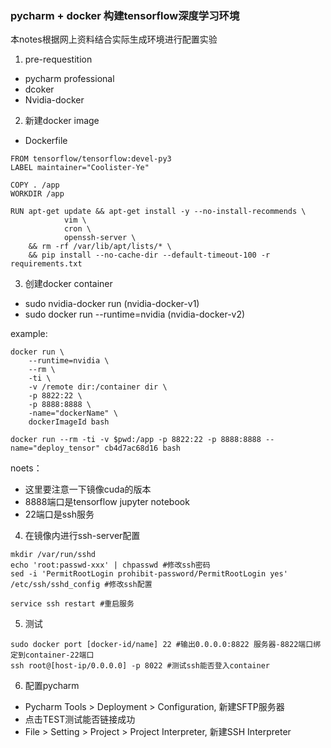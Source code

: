 ### pycharm + docker 构建tensorflow深度学习环境

本notes根据网上资料结合实际生成环境进行配置实验

1. pre-requestition
- pycharm professional
- dcoker
- Nvidia-docker

2. 新建docker image
- Dockerfile
```
FROM tensorflow/tensorflow:devel-py3
LABEL maintainer="Coolister-Ye"

COPY . /app
WORKDIR /app

RUN apt-get update && apt-get install -y --no-install-recommends \
            vim \
            cron \ 
            openssh-server \
    && rm -rf /var/lib/apt/lists/* \
    && pip install --no-cache-dir --default-timeout-100 -r requirements.txt
```

3. 创建docker container
- sudo nvidia-docker run (nvidia-docker-v1)
- sudo docker run --runtime=nvidia (nvidia-docker-v2)

example:
```shell
docker run \
    --runtime=nvidia \
    --rm \
    -ti \
    -v /remote dir:/container dir \
    -p 8822:22 \ 
    -p 8888:8888 \
    -name="dockerName" \
    dockerImageId bash
    
docker run --rm -ti -v $pwd:/app -p 8822:22 -p 8888:8888 --name="deploy_tensor" cb4d7ac68d16 bash
```

noets：
- 这里要注意一下镜像cuda的版本
- 8888端口是tensorflow jupyter notebook
- 22端口是ssh服务

4. 在镜像内进行ssh-server配置
```
mkdir /var/run/sshd
echo 'root:passwd-xxx' | chpasswd #修改ssh密码
sed -i 'PermitRootLogin prohibit-password/PermitRootLogin yes' /etc/ssh/sshd_config #修改ssh配置

service ssh restart #重启服务
```

5. 测试
```
sudo docker port [docker-id/name] 22 #输出0.0.0.0:8822 服务器-8822端口绑定到container-22端口
ssh root@[host-ip/0.0.0.0] -p 8022 #测试ssh能否登入container
```

6. 配置pycharm
- Pycharm Tools > Deployment > Configuration, 新建SFTP服务器
- 点击TEST测试能否链接成功
- File > Setting > Project > Project Interpreter, 新建SSH Interpreter
